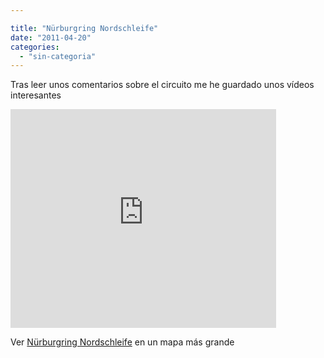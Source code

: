 ```yaml
---

title: "Nürburgring Nordschleife"
date: "2011-04-20"
categories: 
  - "sin-categoria"
---
```


Tras leer unos comentarios sobre el circuito me he guardado unos vídeos interesantes  

<iframe width="425" height="350" frameborder="0" scrolling="no" marginheight="0" marginwidth="0" src="https://maps.google.com/maps/ms?hl=es&amp;ie=UTF8&amp;msa=0&amp;msid=211442181647728225422.00043496bf01b7be201c3&amp;t=h&amp;ll=50.357289,6.962768&amp;spn=0.047322,0.085852&amp;output=embed"></iframe>

  
Ver [Nürburgring Nordschleife](https://maps.google.com/maps/ms?hl=es&ie=UTF8&msa=0&msid=211442181647728225422.00043496bf01b7be201c3&t=h&ll=50.357289,6.962768&spn=0.047322,0.085852&source=embed) en un mapa más grande
